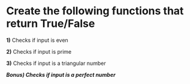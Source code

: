 # Create the following functions that return True/False

**1)** Checks if input is even

**2)** Checks if input is prime

**3)** Checks if input is a triangular number

***Bonus) Checks if input is a perfect number***

